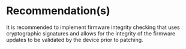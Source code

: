 # Recommendation(s)

It is recommended to implement firmware integrity checking that uses cryptographic signatures and allows for the integrity of the firmware updates to be validated by the device prior to patching.
